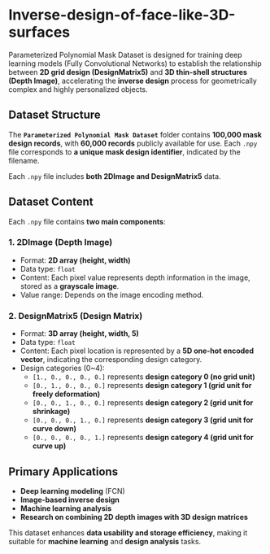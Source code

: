 # Inverse-design-of-face-like-3D-surfaces

Parameterized Polynomial Mask Dataset is designed for training deep learning models (Fully Convolutional Networks) to establish the relationship between **2D grid design (DesignMatrix5)** and **3D thin-shell structures (Depth Image)**, accelerating the **inverse design** process for geometrically complex and highly personalized objects.

## Dataset Structure

The **`Parameterized Polynomial Mask Dataset`** folder contains **100,000 mask design records**, with **60,000 records** publicly available for use. Each `.npy` file corresponds to **a unique mask design identifier**, indicated by the filename.

Each `.npy` file includes **both 2DImage and DesignMatrix5** data.

## Dataset Content

Each `.npy` file contains **two main components**:

### 1. 2DImage (Depth Image)
- Format: **2D array (height, width)**
- Data type: `float`
- Content: Each pixel value represents depth information in the image, stored as a **grayscale image**.
- Value range: Depends on the image encoding method.

### 2. DesignMatrix5 (Design Matrix)
- Format: **3D array (height, width, 5)**
- Data type: `float`
- Content: Each pixel location is represented by a **5D one-hot encoded vector**, indicating the corresponding design category.
- Design categories (0~4):
  - `[1., 0., 0., 0., 0.]` represents **design category 0 (no grid unit)**
  - `[0., 1., 0., 0., 0.]` represents **design category 1 (grid unit for freely deformation)**
  - `[0., 0., 1., 0., 0.]` represents **design category 2 (grid unit for shrinkage)**
  - `[0., 0., 0., 1., 0.]` represents **design category 3 (grid unit for curve down)**
  - `[0., 0., 0., 0., 1.]` represents **design category 4 (grid unit for curve up)**



## Primary Applications

- **Deep learning modeling** (FCN)
- **Image-based inverse design**
- **Machine learning analysis**
- **Research on combining 2D depth images with 3D design matrices**

This dataset enhances **data usability and storage efficiency**, making it suitable for **machine learning** and **design analysis** tasks.

